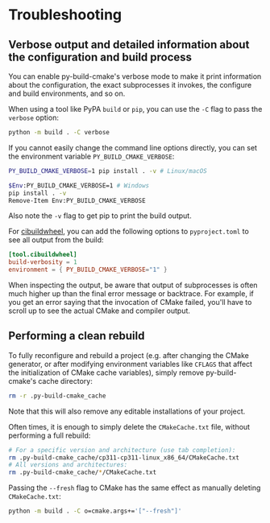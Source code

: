 # Troubleshooting

## Verbose output and detailed information about the configuration and build process

You can enable py-build-cmake's verbose mode to make it print information about
the configuration, the exact subprocesses it invokes, the configure and build
environments, and so on.

When using a tool like PyPA `build` or `pip`, you can use the `-C` flag to pass
the `verbose` option:
```sh
python -m build . -C verbose
```

If you cannot easily change the command line options directly, you
can set the environment variable `PY_BUILD_CMAKE_VERBOSE`:
```sh
PY_BUILD_CMAKE_VERBOSE=1 pip install . -v # Linux/macOS
```
```sh
$Env:PY_BUILD_CMAKE_VERBOSE=1 # Windows
pip install . -v
Remove-Item Env:PY_BUILD_CMAKE_VERBOSE
```
Also note the `-v` flag to get pip to print the build output.

For [cibuildwheel](https://github.com/pypa/cibuildwheel), you can add the
following options to `pyproject.toml` to see all output from the build:
```toml
[tool.cibuildwheel]
build-verbosity = 1
environment = { PY_BUILD_CMAKE_VERBOSE="1" }
```

When inspecting the output, be aware that output of subprocesses is often much
higher up than the final error message or backtrace. For example, if you get an
error saying that the invocation of CMake failed, you'll have to scroll up to
see the actual CMake and compiler output.

## Performing a clean rebuild

To fully reconfigure and rebuild a project (e.g. after changing the CMake
generator, or after modifying environment variables like `CFLAGS` that affect
the initialization of CMake cache variables), simply remove py-build-cmake's
cache directory:
```sh
rm -r .py-build-cmake_cache
```
Note that this will also remove any editable installations of your project.

Often times, it is enough to simply delete the `CMakeCache.txt` file, without
performing a full rebuild:
```sh
# For a specific version and architecture (use tab completion):
rm .py-build-cmake_cache/cp311-cp311-linux_x86_64/CMakeCache.txt
# All versions and architectures:
rm .py-build-cmake_cache/*/CMakeCache.txt
```
Passing the `--fresh` flag to CMake has the same effect as manually deleting
`CMakeCache.txt`:
```sh
python -m build . -C o=cmake.args+='["--fresh"]'
```
